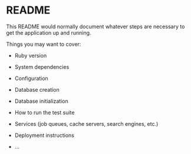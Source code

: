 # README

This README would normally document whatever steps are necessary to get the
application up and running.

Things you may want to cover:

* Ruby version

* System dependencies

* Configuration

* Database creation

* Database initialization

* How to run the test suite

* Services (job queues, cache servers, search engines, etc.)

* Deployment instructions

* ...

<!-- <h1>Plan a trip</h1>
<div><%= form_tag #"/flights", method: :get do %>  
Origin City: <input type="text" name="form_origin_city" >
Destination City: <input type="text" name="form_destination_city">
Departure date: <input type="text" name="form_departure_date">
Return date: <input type="text" name="form_return_date">
<input type="submit" value="submit">
<% #end %></div>

Retail flight price <%= @response %> -->
